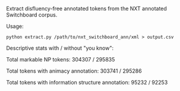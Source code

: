 Extract disfluency-free annotated tokens from the NXT annotated Switchboard corpus.

Usage:
```{python}
python extract.py /path/to/nxt_switchboard_ann/xml > output.csv
```

Descriptive stats with / without "you know":

Total markable NP tokens: 304307 / 295835

Total tokens with animacy annotation: 303741 / 295286

Total tokens with information structure annotation: 95232 / 92253
